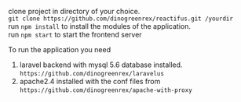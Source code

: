 clone project in directory of your choice.  
`git clone https://github.com/dinogreenrex/reactifus.git /yourdir`    
run `npm install` to install the modules of the application.  
run `npm start` to start the frontend server


To run the application you need
1. laravel backend with mysql 5.6 database installed. 
`https://github.com/dinogreenrex/laravelus`    
2. apache2.4 installed with the conf files from `https://github.com/dinogreenrex/apache-with-proxy`
